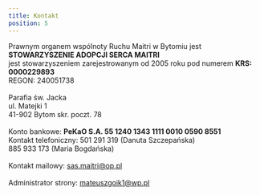 ```yaml
---
title: Kontakt
position: 5
---
```

Prawnym organem wspólnoty Ruchu Maitri w Bytomiu jest\
**STOWARZYSZENIE ADOPCJI SERCA MAITRI**\
jest stowarzyszeniem zarejestrowanym od 2005 roku pod numerem **KRS: 0000229893**\
REGON: 240051738\
\
Parafia św. Jacka\
ul. Matejki 1\
41-902 Bytom skr. poczt. 78\
\
Konto bankowe: **PeKaO S.A. 55 1240 1343 1111 0010 0590 8551**\
Kontakt telefoniczny: 501 291 319 (Danuta Szczepańska)\
885 933 173 (Maria Bogdańska)\
\
Kontakt mailowy: [sas.maitri@op.pl](mailto:sas.maitri@op.pl)\
\
Administrator strony: [mateuszgoik1@wp.pl](mailto:mateuszgoik1@wp.pl)